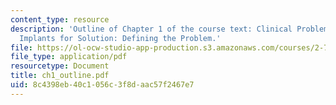 ```yaml
---
content_type: resource
description: 'Outline of Chapter 1 of the course text: Clinical Problems Requiring
  Implants for Solution: Defining the Problem.'
file: https://ol-ocw-studio-app-production.s3.amazonaws.com/courses/2-782j-design-of-medical-devices-and-implants-spring-2006/8c4398eb40c1056c3f8daac57f2467e7_ch1_outline.pdf
file_type: application/pdf
resourcetype: Document
title: ch1_outline.pdf
uid: 8c4398eb-40c1-056c-3f8d-aac57f2467e7
---
```

